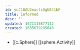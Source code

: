 ```yaml
---
id: yuC1UAU2eaclsOgUE41bP
title: informed
desc: ''
updated: 1671115877112
created: 1635679285643
---
```




- [[c.Sphere]] [[sphere.Activity]]

